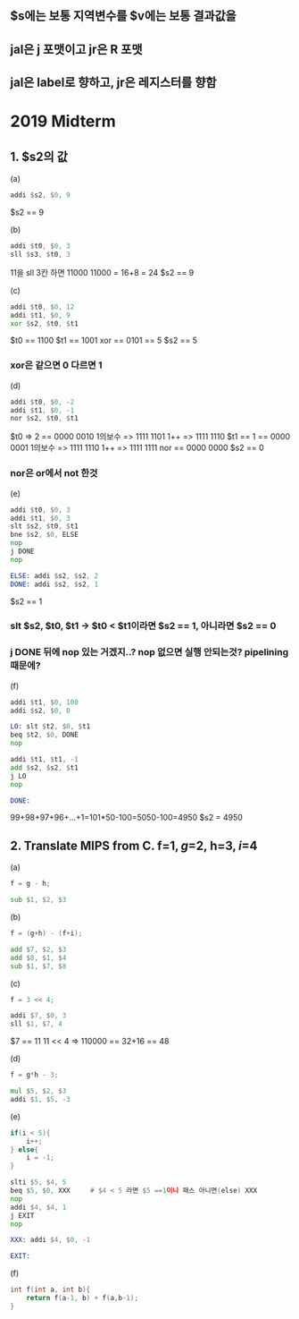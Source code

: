 ## $s에는 보통 지역변수를 $v에는 보통 결과값을
## jal은 j 포맷이고 jr은 R 포맷
## jal은 label로 향하고, jr은 레지스터를 향함


# 2019 Midterm

## 1. $s2의 값

(a)
~~~asm
addi $s2, $0, 9
~~~

$s2 == 9

(b)
~~~asm
addi $t0, $0, 3
sll $s3, $t0, 3
~~~
11을 sll 3칸 하면 11000
11000 = 16+8 = 24
$s2 == 9

(c)
~~~asm
addi $t0, $0, 12
addi $t1, $0, 9
xor $s2, $t0, $t1
~~~
$t0 == 1100
$t1 == 1001
xor == 0101 == 5
$s2 == 5

### xor은 같으면 0 다르면 1

(d)
~~~asm
addi $t0, $0, -2
addi $t1, $0, -1
nor $s2, $t0, $t1
~~~
$t0 => 2 == 0000 0010 1의보수 => 1111 1101 1++ => 1111 1110 
$t1 == 1 == 0000 0001 1의보수 => 1111 1110 1++ => 1111 1111
nor == 0000 0000
$s2 == 0

### nor은 or에서 not 한것

(e)
~~~asm
addi $t0, $0, 3
addi $t1, $0, 3
slt $s2, $t0, $t1
bne $s2, $0, ELSE
nop
j DONE
nop

ELSE: addi $s2, $s2, 2
DONE: addi $s2, $s2, 1
~~~

$s2 == 1

### slt $s2, $t0, $t1 -> $t0 < $t1이라면 $s2 == 1, 아니라면 $s2 == 0
### j DONE 뒤에 nop 있는 거겠지..? nop 없으면 실행 안되는것? pipelining 때문에?

(f) 
~~~asm
addi $t1, $0, 100
addi $s2, $0, 0

LO: slt $t2, $0, $t1
beq $t2, $0, DONE
nop

addi $t1, $t1, -1
add $s2, $s2, $t1
j LO
nop

DONE:
~~~
99+98+97+96+...+1=101*50-100=5050-100=4950
$s2 = 4950

## 2. Translate MIPS from C. f=$1, g=$2, h=$3, i=$4
(a)
~~~cpp
f = g - h;
~~~
~~~asm
sub $1, $2, $3
~~~

(b)
~~~cpp
f = (g+h) - (f+i);
~~~
~~~asm
add $7, $2, $3
add $8, $1, $4
sub $1, $7, $8
~~~

(c)
~~~c
f = 3 << 4;
~~~
~~~asm
addi $7, $0, 3
sll $1, $7, 4
~~~
$7 == 11
11 << 4 => 110000 == 32+16 == 48

(d)
~~~c
f = g*h - 3;
~~~
~~~asm
mul $5, $2, $3
addi $1, $5, -3
~~~

(e)
~~~c
if(i < 5){
    i++;
} else{
    i = -1;
}
~~~
~~~asm
slti $5, $4, 5
beq $5, $0, XXX     # $4 < 5 라면 $5 ==1이니 패스 아니면(else) XXX
nop
addi $4, $4, 1
j EXIT
nop

XXX: addi $4, $0, -1

EXIT:
~~~

(f)
~~~c
int f(int a, int b){
    return f(a-1, b) + f(a,b-1);
}
~~~
~~~asm

~~~